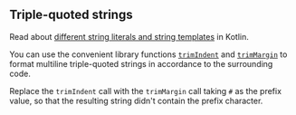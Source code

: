 ## Triple-quoted strings

Read about [different string literals and string templates](http://kotlinlang.org/docs/reference/basic-types.html#string-literals)
in Kotlin.

You can use the convenient library functions 
[`trimIndent`](https://kotlinlang.org/api/latest/jvm/stdlib/kotlin.text/trim-indent.html)
and [`trimMargin`](https://kotlinlang.org/api/latest/jvm/stdlib/kotlin.text/trim-margin.html)
to format multiline triple-quoted strings
in accordance to the surrounding code.

Replace the `trimIndent` call with the `trimMargin` call
taking `#` as the prefix value, so that the resulting string didn't contain
the prefix character.